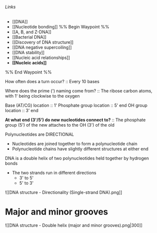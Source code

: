 ###### Links
- [[DNA]]
- [[Nucleotide bonding]]
%% Begin Waypoint %%
- [[A, B, and Z-DNA]]
- [[Bacterial DNA]]
- [[Discovery of DNA structure]]
- [[DNA negative supercoiling]]
- [[DNA stability]]
- [[Nucleic acid relationships]]
- **[[Nucleic acids]]**

%% End Waypoint %%

How often does a turn occur? :: Every 10 bases

Where does the prime (') naming come from? :: The ribose carbon atoms, with 1' being clockwise to the oxygen

Base (AT/CG) location :: 1'
Phosphate group location :: 5’ end
OH group location :: 3’ end

**At what end (3'/5') do new nucleotides connect to?** :: The phosphate group (5') of the new attaches to the OH (3') of the old



Polynucleotides are DIRECTIONAL
- Nucleotides are joined together to form a polynucleotide chain
- Polynucleotide chains have slightly different structures at either end

DNA is a double helix of two polynucleotides held together by hydrogen bonds
- The two strands run in different directions
	- 3' to 5'
	- 5' to 3'




![[DNA structure - Directionality (Single-strand DNA).png]]


# Major and minor grooves
![[DNA structure - Double helix (major and minor grooves).png|300]]